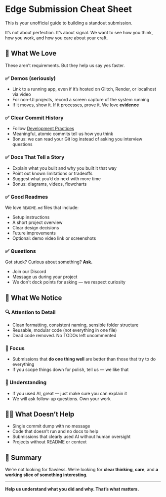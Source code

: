 # Edge Submission Cheat Sheet

This is your unofficial guide to building a standout submission.

It’s not about perfection. It’s about signal. We want to see how you think, how you work, and how you care about your craft.

## 🚀 What We Love

These aren’t requirements. But they help us say yes faster.

### ✅ Demos (seriously)

- Link to a running app, even if it’s hosted on Glitch, Render, or localhost via video
- For non-UI projects, record a screen capture of the system running
- If it moves, show it. If it processes, prove it. We love **evidence**

### ✅ Clear Commit History

- Follow [Development Practices](./development-practices.md)
- Meaningful, atomic commits tell us how you think
- Bonus: we can read your Git log instead of asking you interview questions

### ✅ Docs That Tell a Story

- Explain what you built and why you built it that way
- Point out known limitations or tradeoffs
- Suggest what you’d do next with more time
- Bonus: diagrams, videos, flowcharts

### ✅ Good Readmes

We love `README.md` files that include:

- Setup instructions
- A short project overview
- Clear design decisions
- Future improvements
- Optional: demo video link or screenshots

### ✅ Questions

Got stuck? Curious about something? **Ask.**

- Join our Discord
- Message us during your project
- We don't dock points for asking — we respect curiosity

## 👀 What We Notice

### 🔍 Attention to Detail

- Clean formatting, consistent naming, sensible folder structure
- Reusable, modular code (not everything in one file)
- Dead code removed. No TODOs left uncommented

### 🎯 Focus

- Submissions that **do one thing well** are better than those that try to do everything
- If you scope things down for polish, tell us — we like that

### 🧠 Understanding

- If you used AI, great — just make sure you can explain it
- We will ask follow-up questions. Own your work

## 🙅‍♂️ What Doesn’t Help

- Single commit dump with no message
- Code that doesn’t run and no docs to help
- Submissions that clearly used AI without human oversight
- Projects without README or context

## 🧵 Summary

We’re not looking for flawless. We’re looking for **clear thinking**, **care**, and **a working slice of something interesting**.

---

**Help us understand what you did and why. That’s what matters.**
